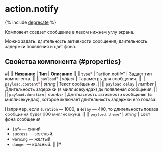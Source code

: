 # action.notify

{% include [deprecate](../../_includes/deprecate.md) %}

Компонент создает сообщение в левом нижнем углу экрана.

Можно задать: длительность активности сообщения, длительность задержки появления и цвет фона.

## Свойства компонента {#properties}

#|
|| **Название** | **Тип** | **Описание** ||
|| `type`<span style="color: red">\*</span> | "action.notify" | Задает тип компонента. ||
|| `payload`<span style="color: red">\*</span> | _object_ | Параметры для сообщения. ||
|| `payload.content`<span style="color: red">\*</span> | _string_ | Текст сообщения. ||
|| `payload.delay` | _number_ | Длительность задержки (в миллисекундах) до появления сообщения. ||
|| `payload.duration` | _number_ | Длительность активности сообщения (в миллисекундах), которое включает длительность задержки его показа.

Например, если `duration` — 1000, а `delay` — 400, то длительность показа сообщения будет 600 миллисекунд. ||
|| `payload.theme`<span style="color: red">\*</span> | _string_ | Цвет фона сообщения:

- `info` — синий.
- `success` — зеленый.
- `warning` — желтый.
- `danger` — красный.
  ||
  |#
